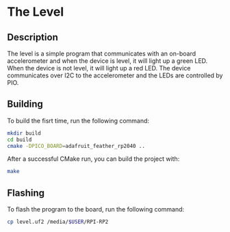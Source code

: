 # The Level

## Description
The level is a simple program that communicates with an on-board accelerometer and when the device is level, it will light up a green LED. When the device is not level, it will light up a red LED. The device communicates over I2C to the accelerometer and the LEDs are controlled by PIO.

## Building
To build the fisrt time, run the following command:

```bash
mkdir build
cd build
cmake -DPICO_BOARD=adafruit_feather_rp2040 ..
```

After a successful CMake run, you can build the project with:

```bash
make
```

## Flashing
To flash the program to the board, run the following command:

```bash
cp level.uf2 /media/$USER/RPI-RP2
```